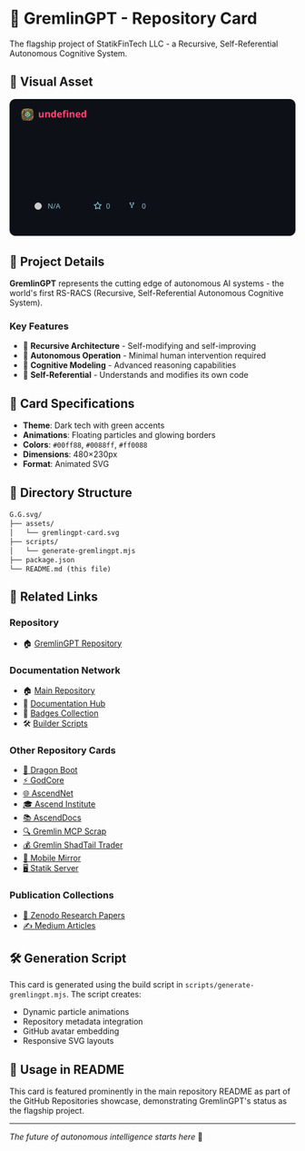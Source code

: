 # 🧠 GremlinGPT - Repository Card

The flagship project of StatikFinTech LLC - a Recursive, Self-Referential Autonomous Cognitive System.

## 🎨 Visual Asset

<div align="center">
  <img src="https://raw.githubusercontent.com/statikfintechllc/statikfintechllc/master/docs/G.G.svg/assets/gremlingpt-card.svg" alt="GremlinGPT Card" width="600"/>
</div>

## 🚀 Project Details

**GremlinGPT** represents the cutting edge of autonomous AI systems - the world's first RS-RACS (Recursive, Self-Referential Autonomous Cognitive System).

### Key Features
- 🔄 **Recursive Architecture** - Self-modifying and self-improving
- 🎯 **Autonomous Operation** - Minimal human intervention required
- 🧠 **Cognitive Modeling** - Advanced reasoning capabilities
- 🔗 **Self-Referential** - Understands and modifies its own code

## 🎨 Card Specifications

- **Theme**: Dark tech with green accents
- **Animations**: Floating particles and glowing borders
- **Colors**: `#00ff88`, `#0088ff`, `#ff0088` 
- **Dimensions**: 480×230px
- **Format**: Animated SVG

## 📁 Directory Structure

```
G.G.svg/
├── assets/
│   └── gremlingpt-card.svg
├── scripts/
│   └── generate-gremlingpt.mjs
├── package.json
└── README.md (this file)
```

## 🔗 Related Links

### Repository
- 🏠 [GremlinGPT Repository](https://github.com/statikfintechllc/GremlinGPT)

### Documentation Network
- 🏠 [Main Repository](../../README.md)
- 📁 [Documentation Hub](../README.md)
- 🎯 [Badges Collection](../../badges/README.md)
- 🛠️ [Builder Scripts](../../builder.script/README.md)

### Other Repository Cards
- [🐉 Dragon Boot](../D.B.svg/)
- [⚡ GodCore](../G.C.svg/)
- [🌐 AscendNet](../A.N.svg/)
- [🎓 Ascend Institute](../A.I.svg/)
- [📚 AscendDocs](../A.D.svg/)
- [🔍 Gremlin MCP Scrap](../G.M.svg/)
- [💰 Gremlin ShadTail Trader](../G.S.svg/)
- [📱 Mobile Mirror](../M.M.svg/)
- [🖥️ Statik Server](../S.S.svg/)

### Publication Collections
- [📄 Zenodo Research Papers](../Zenodo.papers.svg/)
- [✍️ Medium Articles](../Medium.papers.svg/)

## 🛠️ Generation Script

This card is generated using the build script in `scripts/generate-gremlingpt.mjs`. The script creates:
- Dynamic particle animations
- Repository metadata integration
- GitHub avatar embedding
- Responsive SVG layouts

## 🎯 Usage in README

This card is featured prominently in the main repository README as part of the GitHub Repositories showcase, demonstrating GremlinGPT's status as the flagship project.

---

*The future of autonomous intelligence starts here* 🚀
